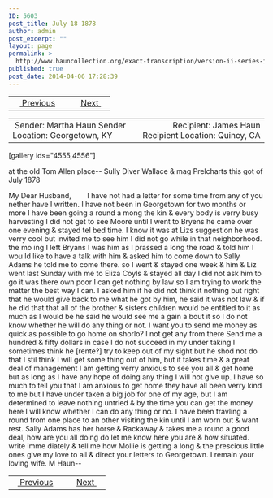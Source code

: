 ```yaml
---
ID: 5603
post_title: July 18 1878
author: admin
post_excerpt: ""
layout: page
permalink: >
  http://www.hauncollection.org/exact-transcription/version-ii-series-iv/july-18-1878/
published: true
post_date: 2014-04-06 17:28:39
---
```

<table style="width: 100%;" align="center">
<tbody>
<tr>
<td width="50%"> <a href="http://www.hauncollection.org/version-2/version-ii-series-iv/may-22-1878/"><img src="https://lh3.googleusercontent.com/-EFJpxxNiPNw/VqgtWBCZrMI/AAAAAAAAAFU/WfY4lPFWWkg/s800-Ic42/Soeb-Plain-Arrows-8-10px.png" alt="" width="10" height="10" /> Previous</a></td>
<td style="text-align: right;"><a href="http://www.hauncollection.org/version-2/version-ii-series-iv/april-21-1879/">Next <img src="https://lh3.googleusercontent.com/-67k0cYlpXHw/VqgtWKz1MXI/AAAAAAAAAFU/k9PW_Piyurk/s800-Ic42/Soeb-Plain-Arrows-5-10px.png" alt="" width="10" height="10" /></a></td>
</tr>
</tbody>
</table>
<table style="width: 100%;" align="center">
<tbody>
<tr>
<td width="50%"> Sender: Martha Haun
Sender Location: Georgetown, KY</td>
<td style="text-align: right;">Recipient: James Haun
Recipient Location: Quincy, CA</td>
</tr>
</tbody>
</table>
[gallery ids="4555,4556"]

at the old Tom Allen place--
Sully Diver Wallace &amp; mag Prelcharts
this got of July 1878

My Dear Husband,        I have not had
a letter for some time from any of you
nether have I written. I have not been
in Georgetown for two months or more
I have been going a round a mong the
kin &amp; every body is verry busy harvesting
I did not get to see Moore until I went
to Bryens he came over one evening &amp;
stayed tel bed time. I know it was
at Lizs suggestion he was verry cool
but invited me to see him I did not
go while in that neighborhood. the mo
ing I left Bryans I was him as I
prassed a long the road &amp; told him I wou
ld like to have a talk with him &amp;
asked him to come down to Sally Adams
he told me to come there. so I went &amp; stayed
one week &amp; him &amp; Liz went last Sunday
with me to Eliza Coyls &amp; stayed all day I
did not ask him to go it was there own poor
I can get nothing by law so I
am trying to work the matter the
best way I can. I asked him if he did
not think it nothing but right that
he would give back to me what he
got by him, he said it was not law
&amp; if he did that that all of the brother
&amp; sisters children would be entitled to
it as much as I would be he said he
would see me a gain a bout it so I
do not know whether he will do any thing
or not. I want you to send me money
as quick as possible to go home on shorlo?
I not get any from there Send me a hundred
&amp; fifty dollars in case I do not succeed in
my under taking I sometimes think he [rente?]
try to keep out of my sight but he shod
not do that I stil think I will get some
thing out of him, but it takes time &amp; a
great deal of management I am getting
verry anxious to see you all &amp; get home
but as long as I have any hope of doing any
thing I will not give up. I have so much
to tell you that I am anxious to get home
they have all been verry kind to me but
I have under taken a big job for one
of my age, but I am determined to leave
nothing untried &amp; by the time you
can get the money here I will know
whether I can do any thing or no. I have
been travling a round from one place
to an other visiting the kin until I am
worn out &amp; want rest. Sally Adams
has her horse &amp; Rackaway &amp; takes me
a round a good deal, how are you
all doing do let me know here
you are &amp; how situated. write imme
diately &amp; tell me how Mollie is getting
a long &amp; the prescious little ones
give my love to all &amp; direct your
letters to Georgetown. I remain
your loving wife. M Haun--
<table style="width: 100%;" align="center">
<tbody>
<tr>
<td width="50%"><a href="http://www.hauncollection.org/version-2/version-ii-series-iv/may-22-1878/"><img src="https://lh3.googleusercontent.com/-EFJpxxNiPNw/VqgtWBCZrMI/AAAAAAAAAFU/WfY4lPFWWkg/s800-Ic42/Soeb-Plain-Arrows-8-10px.png" alt="" width="10" height="10" /> Previous</a></td>
<td style="text-align: right;"><a href="http://www.hauncollection.org/version-2/version-ii-series-iv/april-21-1879/">Next <img src="https://lh3.googleusercontent.com/-67k0cYlpXHw/VqgtWKz1MXI/AAAAAAAAAFU/k9PW_Piyurk/s800-Ic42/Soeb-Plain-Arrows-5-10px.png" alt="" width="10" height="10" /></a></td>
</tr>
</tbody>
</table>